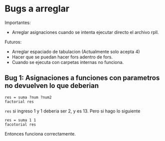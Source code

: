 # Bugs a arreglar

Importantes:
- Arreglar asignaciones cuando se intenta ejecutar directo el archivo rpll.

Futuros:
- Arreglar espaciado de tabulacion (Actualmente solo acepta 4)
- Hacer que se puedan hacer fors adentro de fors.
- Cuando se ejecuta con carpetas internas no funciona.

## Bug 1: Asignaciones a funciones con parametros no devuelven lo que deberian

```
res = suma ?num ?num2
factorial res
```

`res` si ingreso 1 y 1 deberia ser 2, y es 13. Pero si hago lo siguiente

```
res = suma 1 1
facotorial res
```

Entonces funciona correctamente.